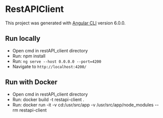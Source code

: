 # RestAPIClient

This project was generated with [Angular CLI](https://github.com/angular/angular-cli) version 6.0.0.

## Run locally

* Open cmd in restAPI_client directory
* Run: npm install
* Run: `ng serve --host 0.0.0.0 --port=4200` 
* Navigate to `http://localhost:4200/`

## Run with Docker

* Open cmd in restAPI_client directory
* Run: docker build -t restapi-client .
* Run: docker run -it -v cd:/usr/src/app -v /usr/src/app/node_modules --rm restapi-client
